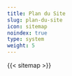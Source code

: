 ```yaml
---
title: Plan du Site
slug: plan-du-site
icon: sitemap
noindex: true
type: system
weight: 5
---
```

{{< sitemap >}}